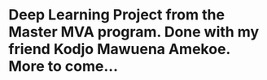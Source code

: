 # Deep Learning Project from the Master MVA program. Done with my friend Kodjo Mawuena Amekoe. More to come...
